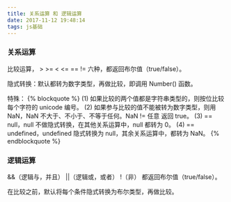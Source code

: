 ```yaml
---
title: 关系运算 和 逻辑运算
date: 2017-11-12 19:48:14
tags: js基础
---
```

### 关系运算

比较运算，  >  >=  <  <=  ==  !=   六种，都返回布尔值（true/false）。

隐式转换：默认都转为数字类型，再做比较，即调用 Number() 函数。

特殊：
{% blockquote %}
(1) 如果比较的两个值都是字符串类型的，则按位比较每个字符的 unicode 编号。
(2) 如果参与比较的值不能被转为数字类型，则用 NaN，NaN 不大于、不小于、不等于任何。NaN != 任意  返回 true。
(3) == null，null 不做隐式转换，在其他关系运算中，null 都转为 0。
(4) == undefined，undefined 隐式转换为 null，其余关系运算中，都转为 NaN。
{% endblockquote %}
     
### 逻辑运算

&&（逻辑与，并且）  ||（逻辑或，或者）  !（非）  都返回布尔值（true/false）。

在比较之前，默认将每个条件隐式转换为布尔类型，再做比较。


